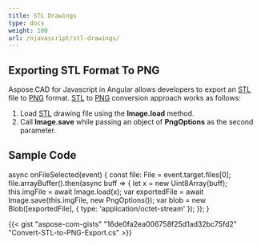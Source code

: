 ```yaml
---
title: STL Drawings
type: docs
weight: 100
url: /njavascript/stl-drawings/
---
```


## **Exporting STL Format To PNG**

Aspose.CAD for Javascript in Angular allows developers to export an [STL](https://docs.fileformat.com/cad/stl/) file to [PNG](https://docs.fileformat.com/image/png/) format.
[STL](https://docs.fileformat.com/cad/stl/) to [PNG](https://docs.fileformat.com/image/png/) conversion approach works as follows:

1. Load [STL](https://docs.fileformat.com/cad/stl/) drawing file using the **Image.load** method.
1. Call **Image.save** while passing an object of **PngOptions** as the second parameter.

## Sample Code

async onFileSelected(event) {
 const file: File = event.target.files[0];
 file.arrayBuffer().then(async buff => {
  let x = new Uint8Array(buff);
  this.imgFile = await Image.load(x);
  var exportedFile = await Image.save(this.imgFile, new PngOptions());
  var blob = new Blob([exportedFile], { type: 'application/octet-stream' });
  });
}

{{< gist "aspose-com-gists" "16de0fa2ea006758f25d1ad32bc75fd2" "Convert-STL-to-PNG-Export.cs" >}}
